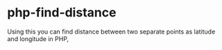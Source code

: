 # php-find-distance
Using this you can find distance between two separate points as latitude and longitude in  PHP,
